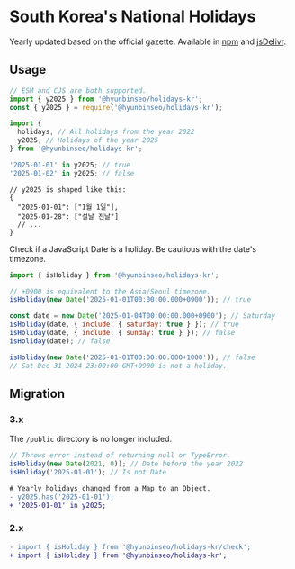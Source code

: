 # South Korea's National Holidays

Yearly updated based on the official gazette. Available in [npm] and [jsDelivr].

[npm]: https://www.npmjs.com/package/@hyunbinseo/holidays-kr
[jsDelivr]: https://www.jsdelivr.com/package/npm/@hyunbinseo/holidays-kr

## Usage

```js
// ESM and CJS are both supported.
import { y2025 } from '@hyunbinseo/holidays-kr';
const { y2025 } = require('@hyunbinseo/holidays-kr');
```

```js
import {
  holidays, // All holidays from the year 2022
  y2025, // Holidays of the year 2025
} from '@hyunbinseo/holidays-kr';

'2025-01-01' in y2025; // true
'2025-01-02' in y2025; // false
```

```jsonc
// y2025 is shaped like this:
{
  "2025-01-01": ["1월 1일"],
  "2025-01-28": ["설날 전날"]
  // ...
}
```

Check if a JavaScript Date is a holiday. Be cautious with the date's timezone.

```js
import { isHoliday } from '@hyunbinseo/holidays-kr';

// +0900 is equivalent to the Asia/Seoul timezone.
isHoliday(new Date('2025-01-01T00:00:00.000+0900')); // true

const date = new Date('2025-01-04T00:00:00.000+0900'); // Saturday
isHoliday(date, { include: { saturday: true } }); // true
isHoliday(date, { include: { sunday: true } }); // false
isHoliday(date); // false

isHoliday(new Date('2025-01-01T00:00:00.000+1000')); // false
// Sat Dec 31 2024 23:00:00 GMT+0900 is not a holiday.
```

## Migration

### 3.x

The `/public` directory is no longer included.

```js
// Throws error instead of returning null or TypeError.
isHoliday(new Date(2021, 0)); // Date before the year 2022
isHoliday('2025-01-01'); // Is not Date
```

```diff
# Yearly holidays changed from a Map to an Object.
- y2025.has('2025-01-01');
+ '2025-01-01' in y2025;
```

### 2.x

```diff
- import { isHoliday } from '@hyunbinseo/holidays-kr/check';
+ import { isHoliday } from '@hyunbinseo/holidays-kr';
```

